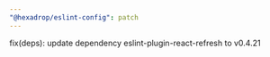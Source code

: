 ```yaml
---
"@hexadrop/eslint-config": patch
---
```


fix(deps): update dependency eslint-plugin-react-refresh to v0.4.21
